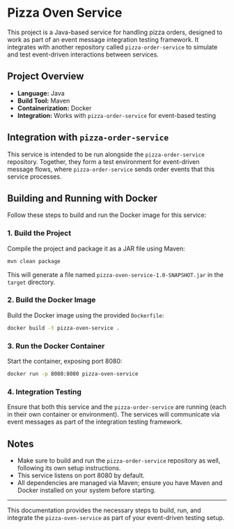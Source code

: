 # Pizza Oven Service

This project is a Java-based service for handling pizza orders, designed to work as part of an event message integration testing framework. It integrates with another repository called `pizza-order-service` to simulate and test event-driven interactions between services.

## Project Overview

- **Language:** Java
- **Build Tool:** Maven
- **Containerization:** Docker
- **Integration:** Works with `pizza-order-service` for event-based testing

## Integration with `pizza-order-service`

This service is intended to be run alongside the `pizza-order-service` repository. Together, they form a test environment for event-driven message flows, where `pizza-order-service` sends order events that this service processes.

## Building and Running with Docker

Follow these steps to build and run the Docker image for this service:

### 1. Build the Project

Compile the project and package it as a JAR file using Maven:

```sh
mvn clean package
```

This will generate a file named `pizza-oven-service-1.0-SNAPSHOT.jar` in the `target` directory.

### 2. Build the Docker Image

Build the Docker image using the provided `Dockerfile`:

```sh
docker build -t pizza-oven-service .
```

### 3. Run the Docker Container

Start the container, exposing port 8080:

```sh
docker run -p 8080:8080 pizza-oven-service
```

### 4. Integration Testing

Ensure that both this service and the `pizza-order-service` are running (each in their own container or environment). The services will communicate via event messages as part of the integration testing framework.

## Notes

- Make sure to build and run the `pizza-order-service` repository as well, following its own setup instructions.
- This service listens on port 8080 by default.
- All dependencies are managed via Maven; ensure you have Maven and Docker installed on your system before starting.

---

This documentation provides the necessary steps to build, run, and integrate the `pizza-oven-service` as part of your event-driven testing setup.
